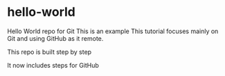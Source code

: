 # hello-world
Hello World repo for Git 
This is an example
This tutorial focuses mainly on Git and using GitHub as it remote.

This repo is built step by step

It now includes steps for GitHub
